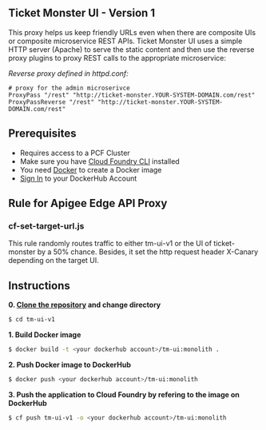 ## Ticket Monster UI - Version 1

This proxy helps us keep friendly URLs even when there are composite UIs or composite microservice REST APIs.
Ticket Monster UI uses a simple HTTP server (Apache) to serve the static content and then use the reverse proxy plugins to proxy REST calls to the appropriate microservice:

*Reverse proxy defined in httpd.conf:*
```
# proxy for the admin microserivce
ProxyPass "/rest" "http://ticket-monster.YOUR-SYSTEM-DOMAIN.com/rest"
ProxyPassReverse "/rest" "http://ticket-monster.YOUR-SYSTEM-DOMAIN.com/rest"
```

## Prerequisites

* Requires access to a PCF Cluster
* Make sure you have [Cloud Foundry CLI](https://docs.cloudfoundry.org/cf-cli/install-go-cli.html) installed 
* You need [Docker](https://www.docker.com/community-edition) to create a Docker image 
* [Sign In](https://hub.docker.com/) to your DockerHub Account

## Rule for Apigee Edge API Proxy

### cf-set-target-url.js
This rule randomly routes traffic to either tm-ui-v1 or the UI of ticket-monster by a 50% chance. Besides, it set the http request header X-Canary depending on the target UI.

## Instructions

**0. [Clone the repository](https://github.com/dynatrace-innovationlab/monolith-to-microservice-cloudfoundry#instructions) and change directory**
```sh
$ cd tm-ui-v1
```

**1. Build Docker image**
```sh
$ docker build -t <your dockerhub account>/tm-ui:monolith .
```

**2. Push Docker image to DockerHub**
```sh
$ docker push <your dockerhub account>/tm-ui:monolith
```

**3. Push the application to Cloud Foundry by refering to the image on DockerHub**
```sh
$ cf push tm-ui-v1 -o <your dockerhub account>/tm-ui:monolith
```